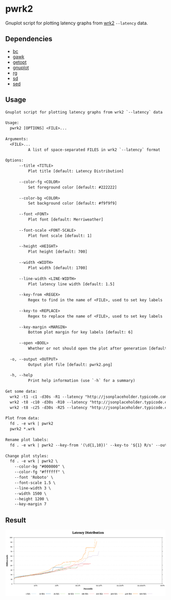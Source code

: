 # pwrk2

Gnuplot script for plotting latency graphs from [wrk2](https://github.com/giltene/wrk2) `--latency` data.

## Dependencies

  - [bc](https://linux.die.net/man/1/bc)
  - [gawk](https://www.gnu.org/software/gawk/)
  - [getopt](https://man7.org/linux/man-pages/man3/getopt.3.html)
  - [gnuplot](http://www.gnuplot.info/)
  - [rg](https://github.com/BurntSushi/ripgrep)
  - [sd](https://github.com/chmln/sd)
  - [sed](https://www.gnu.org/software/sed/manual/sed.html)

## Usage

```txt
Gnuplot script for plotting latency graphs from wrk2 `--latency` data

Usage:
  pwrk2 [OPTIONS] <FILE>...

Arguments:
  <FILE>...
          A list of space-separated FILES in wrk2 `--latency` format

Options:
      --title <TITLE>
          Plot title [default: Latency Distribution]

      --color-fg <COLOR>
          Set foreground color [default: #222222]

      --color-bg <COLOR>
          Set background color [default: #f9f9f9]

      --font <FONT>
          Plot font [default: Merriweather]

      --font-scale <FONT-SCALE>
          Plot font scale [default: 1]

      --height <HEIGHT>
          Plot height [default: 700]

      --width <WIDTH>
          Plot width [default: 1700]

      --line-width <LINE-WIDTH>
          Plot latency line width [default: 1.5]

      --key-from <REGEX>
          Regex to find in the name of <FILE>, used to set key labels

      --key-to <REPLACE>
          Regex to replace the name of <FILE>, used to set key labels

      --key-margin <MARGIN>
          Bottom plot margin for key labels [default: 6]

      --open <BOOL>
          Whether or not should open the plot after generation [default: true] [possible values: true, false]

  -o, --output <OUTPUT>
          Output plot file [default: pwrk2.png]

  -h, --help
          Print help information (use `-h` for a summary)

Get some data:
  wrk2 -t1 -c1 -d30s -R1 --latency "http://jsonplaceholder.typicode.com/todos/1" | tee 1.wrk
  wrk2 -t8 -c10 -d30s -R10 --latency "http://jsonplaceholder.typicode.com/todos/1" | tee 10.wrk
  wrk2 -t8 -c25 -d30s -R25 --latency "http://jsonplaceholder.typicode.com/todos/1" | tee 25.wrk

Plot from data:
  fd . -e wrk | pwrk2
  pwrk2 *.wrk

Rename plot labels:
  fd . -e wrk | pwrk2 --key-from '(\d{1,10})' --key-to '${1} R/s' --output data/plot/pwrk2.png

Change plot styles:
  fd . -e wrk | pwrk2 \
    --color-bg "#000000" \
    --color-fg "#ffffff" \
    --font 'Roboto' \
    --font-scale 1.5 \
    --line-width 3 \
    --width 1500 \
    --height 1200 \
    --key-margin 7
```

## Result

<p align="center">
  <img src="https://raw.githubusercontent.com/rodmoioliveira/Gnuplotting-Stuff/main/wrk2/data/plot/pwrk2.png">
</p>

